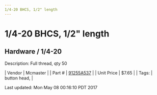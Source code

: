 ```yaml
---
1/4-20 BHCS, 1/2" length
---
```

# 1/4-20 BHCS, 1/2" length
## Hardware / 1/4-20
Description: 	Full thread, qty 50 

| Vendor | Mcmaster | 
| Part # | [91255A537](https://www.mcmaster.com/#91255A537) | 
| Unit Price | $7.65 | 
| Tags: | button head,  | 

Last updated: Mon May 08 00:16:10 PDT 2017